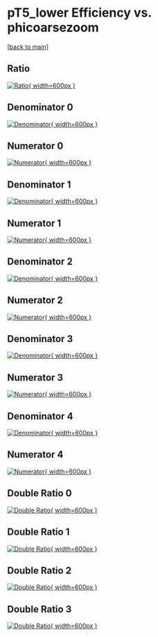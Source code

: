 # pT5_lower Efficiency vs. phicoarsezoom

[[back to main](./)]



## Ratio

[![Ratio](../mtv/var/pT5_lower_loweta_11_1_eff_phicoarsezoom.png){ width=600px }](../mtv/var/pT5_lower_loweta_11_1_eff_phicoarsezoom.pdf)

## Denominator 0

[![Denominator](../mtv/den/pT5_lower_loweta_11_1_eff_phicoarsezoom_den0.png){ width=600px }](../mtv/den/pT5_lower_loweta_11_1_eff_phicoarsezoom_den0.pdf)

## Numerator 0

[![Numerator](../mtv/num/pT5_lower_loweta_11_1_eff_phicoarsezoom_num0.png){ width=600px }](../mtv/num/pT5_lower_loweta_11_1_eff_phicoarsezoom_num0.pdf)

## Denominator 1

[![Denominator](../mtv/den/pT5_lower_loweta_11_1_eff_phicoarsezoom_den1.png){ width=600px }](../mtv/den/pT5_lower_loweta_11_1_eff_phicoarsezoom_den1.pdf)

## Numerator 1

[![Numerator](../mtv/num/pT5_lower_loweta_11_1_eff_phicoarsezoom_num1.png){ width=600px }](../mtv/num/pT5_lower_loweta_11_1_eff_phicoarsezoom_num1.pdf)

## Denominator 2

[![Denominator](../mtv/den/pT5_lower_loweta_11_1_eff_phicoarsezoom_den2.png){ width=600px }](../mtv/den/pT5_lower_loweta_11_1_eff_phicoarsezoom_den2.pdf)

## Numerator 2

[![Numerator](../mtv/num/pT5_lower_loweta_11_1_eff_phicoarsezoom_num2.png){ width=600px }](../mtv/num/pT5_lower_loweta_11_1_eff_phicoarsezoom_num2.pdf)

## Denominator 3

[![Denominator](../mtv/den/pT5_lower_loweta_11_1_eff_phicoarsezoom_den3.png){ width=600px }](../mtv/den/pT5_lower_loweta_11_1_eff_phicoarsezoom_den3.pdf)

## Numerator 3

[![Numerator](../mtv/num/pT5_lower_loweta_11_1_eff_phicoarsezoom_num3.png){ width=600px }](../mtv/num/pT5_lower_loweta_11_1_eff_phicoarsezoom_num3.pdf)

## Denominator 4

[![Denominator](../mtv/den/pT5_lower_loweta_11_1_eff_phicoarsezoom_den4.png){ width=600px }](../mtv/den/pT5_lower_loweta_11_1_eff_phicoarsezoom_den4.pdf)

## Numerator 4

[![Numerator](../mtv/num/pT5_lower_loweta_11_1_eff_phicoarsezoom_num4.png){ width=600px }](../mtv/num/pT5_lower_loweta_11_1_eff_phicoarsezoom_num4.pdf)

## Double Ratio 0

[![Double Ratio](../mtv/ratio/pT5_lower_loweta_11_1_eff_phicoarsezoom_ratio0.png){ width=600px }](../mtv/ratio/pT5_lower_loweta_11_1_eff_phicoarsezoom_ratio0.pdf)

## Double Ratio 1

[![Double Ratio](../mtv/ratio/pT5_lower_loweta_11_1_eff_phicoarsezoom_ratio1.png){ width=600px }](../mtv/ratio/pT5_lower_loweta_11_1_eff_phicoarsezoom_ratio1.pdf)

## Double Ratio 2

[![Double Ratio](../mtv/ratio/pT5_lower_loweta_11_1_eff_phicoarsezoom_ratio2.png){ width=600px }](../mtv/ratio/pT5_lower_loweta_11_1_eff_phicoarsezoom_ratio2.pdf)

## Double Ratio 3

[![Double Ratio](../mtv/ratio/pT5_lower_loweta_11_1_eff_phicoarsezoom_ratio3.png){ width=600px }](../mtv/ratio/pT5_lower_loweta_11_1_eff_phicoarsezoom_ratio3.pdf)

